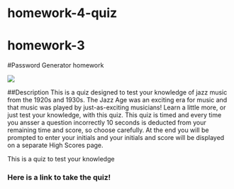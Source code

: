 # homework-4-quiz
# homework-3
#Password Generator homework

<img src="https://res.cloudinary.com/dcm18vy74/image/upload/v1651359914/Homework-3-quiz/Screen_Shot_2022-04-30_at_6.04.46_PM_w9apld.png">

##Description
This is a quiz designed to test your knowledge of jazz music from the 1920s and 1930s. The Jazz Age was an exciting era for music and that music was played by just-as-exciting musicians! Learn a little more, or just test your knowledge, with this quiz. This quiz is timed and every time you ansser a question incorrectly 10 seconds is deducted from your remaining time and score, so choose carefully. At the end you will be prompted to enter your initials and your initials and score will be displayed on a separate High Scores page.

This is a quiz to test your knowledge 
### Here is a link to take the quiz!
<a href="">

